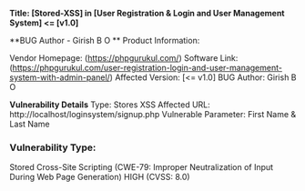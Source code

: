 **Title: [Stored-XSS] in [User Registration & Login and User Management System] <= [v1.0]**

**BUG Author - Girish B O
**
Product Information:

Vendor Homepage: (https://phpgurukul.com/)
Software Link: (https://phpgurukul.com/user-registration-login-and-user-management-system-with-admin-panel/)
Affected Version: [<= v1.0]
BUG Author: Girish B O

**Vulnerability Details**
Type: Stores XSS 
Affected URL: http://localhost/loginsystem/signup.php
Vulnerable Parameter: First Name & Last Name 

### Vulnerability Type:
Stored Cross-Site Scripting (CWE-79: Improper Neutralization of Input During Web Page Generation)
HIGH (CVSS: 8.0)
